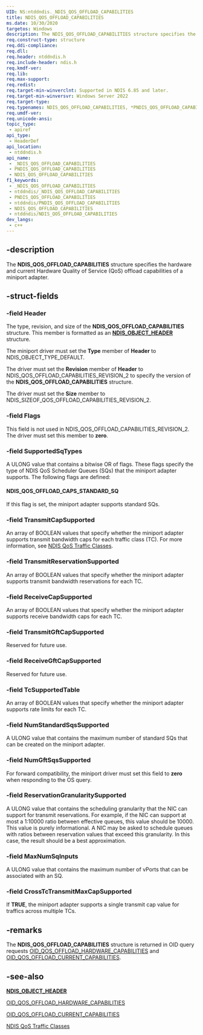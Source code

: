 ```yaml
---
UID: NS:ntddndis._NDIS_QOS_OFFLOAD_CAPABILITIES
title: NDIS_QOS_OFFLOAD_CAPABILITIES
ms.date: 10/30/2020
targetos: Windows
description: The NDIS_QOS_OFFLOAD_CAPABILITIES structure specifies the hardware and current Hardware Quality of Service (QoS) capabilities of a miniport adapter.
req.construct-type: structure
req.ddi-compliance: 
req.dll: 
req.header: ntddndis.h
req.include-header: ndis.h
req.kmdf-ver: 
req.lib: 
req.max-support: 
req.redist: 
req.target-min-winverclnt: Supported in NDIS 6.85 and later.
req.target-min-winversvr: Windows Server 2022
req.target-type: 
req.typenames: NDIS_QOS_OFFLOAD_CAPABILITIES, *PNDIS_QOS_OFFLOAD_CAPABILITIES
req.umdf-ver: 
req.unicode-ansi: 
topic_type:
 - apiref
api_type:
 - HeaderDef
api_location:
 - ntddndis.h
api_name:
 - _NDIS_QOS_OFFLOAD_CAPABILITIES
 - PNDIS_QOS_OFFLOAD_CAPABILITIES
 - NDIS_QOS_OFFLOAD_CAPABILITIES
f1_keywords:
 - _NDIS_QOS_OFFLOAD_CAPABILITIES
 - ntddndis/_NDIS_QOS_OFFLOAD_CAPABILITIES
 - PNDIS_QOS_OFFLOAD_CAPABILITIES
 - ntddndis/PNDIS_QOS_OFFLOAD_CAPABILITIES
 - NDIS_QOS_OFFLOAD_CAPABILITIES
 - ntddndis/NDIS_QOS_OFFLOAD_CAPABILITIES
dev_langs:
 - c++
---
```


## -description

The **NDIS_QOS_OFFLOAD_CAPABILITIES** structure specifies the hardware and current Hardware Quality of Service (QoS) offload capabilities of a miniport adapter.

## -struct-fields

### -field Header

The type, revision, and size of the **NDIS_QOS_OFFLOAD_CAPABILITIES** structure. This member is formatted as an [**NDIS_OBJECT_HEADER**](../objectheader/ns-objectheader-ndis_object_header.md) structure.

The miniport driver must set the **Type** member of **Header** to NDIS_OBJECT_TYPE_DEFAULT.

The driver must set the **Revision** member of **Header** to NDIS_QOS_OFFLOAD_CAPABILITIES_REVISION_2 to specify the version of the **NDIS_QOS_OFFLOAD_CAPABILITIES** structure.

The driver must set the **Size** member to NDIS_SIZEOF_QOS_OFFLOAD_CAPABILITIES_REVISION_2.

### -field Flags

This field is not used in NDIS_QOS_OFFLOAD_CAPABILITIES_REVISION_2. The driver must set this member to **zero**.

### -field SupportedSqTypes

A ULONG value that contains a bitwise OR of flags. These flags specify the type of NDIS QoS Scheduler Queues (SQs) that the miniport adapter supports. The following flags are defined:

#### NDIS_QOS_OFFLOAD_CAPS_STANDARD_SQ

If this flag is set, the miniport adapter supports standard SQs.

### -field TransmitCapSupported

An array of BOOLEAN values that specify whether the miniport adapter supports transmit bandwidth caps for each traffic class (TC). For more information, see [NDIS QoS Traffic Classes](/windows-hardware/drivers/network/ndis-qos-traffic-classes).

### -field TransmitReservationSupported

An array of BOOLEAN values that specify whether the miniport adapter supports transmit bandwidth reservations for each TC.

### -field ReceiveCapSupported

An array of BOOLEAN values that specify whether the miniport adapter supports receive bandwidth caps for each TC.

### -field TransmitGftCapSupported

Reserved for future use.

### -field ReceiveGftCapSupported

Reserved for future use.

### -field TcSupportedTable

An array of BOOLEAN values that specify whether the miniport adapter supports rate limits for each TC.

### -field NumStandardSqsSupported

A ULONG value that contains the maximum number of standard SQs that can be created on the miniport adapter.

### -field NumGftSqsSupported

For forward compatibility, the miniport driver must set this field to **zero** when responding to the OS query.

### -field ReservationGranularitySupported

A ULONG value that contains the scheduling granularity that the NIC can support for transmit reservations. For example, if the NIC can support at most a 1:10000 ratio between effective queues, this value should be 10000. This value is purely informational. A NIC may be asked to schedule queues with ratios between reservation values that exceed this granularity. In this case, the result should be a best approximation.

### -field MaxNumSqInputs

A ULONG value that contains the maximum number of vPorts that can be associated with an SQ.

### -field CrossTcTransmitMaxCapSupported

If **TRUE**, the miniport adapter supports a single transmit cap value for traffics across multiple TCs.

## -remarks

The **NDIS_QOS_OFFLOAD_CAPABILITIES** structure is returned in OID query requests [OID_QOS_OFFLOAD_HARDWARE_CAPABILITIES](/windows-hardware/drivers/network/oid-qos-offload-hardware-capabilities) and [OID_QOS_OFFLOAD_CURRENT_CAPABILITIES](/windows-hardware/drivers/network/oid-qos-offload-current-capabilities).

## -see-also

[**NDIS_OBJECT_HEADER**](../objectheader/ns-objectheader-ndis_object_header.md)

[OID_QOS_OFFLOAD_HARDWARE_CAPABILITIES](/windows-hardware/drivers/network/oid-qos-offload-hardware-capabilities)

[OID_QOS_OFFLOAD_CURRENT_CAPABILITIES](/windows-hardware/drivers/network/oid-qos-offload-current-capabilities)

[NDIS QoS Traffic Classes](/windows-hardware/drivers/network/ndis-qos-traffic-classes)

